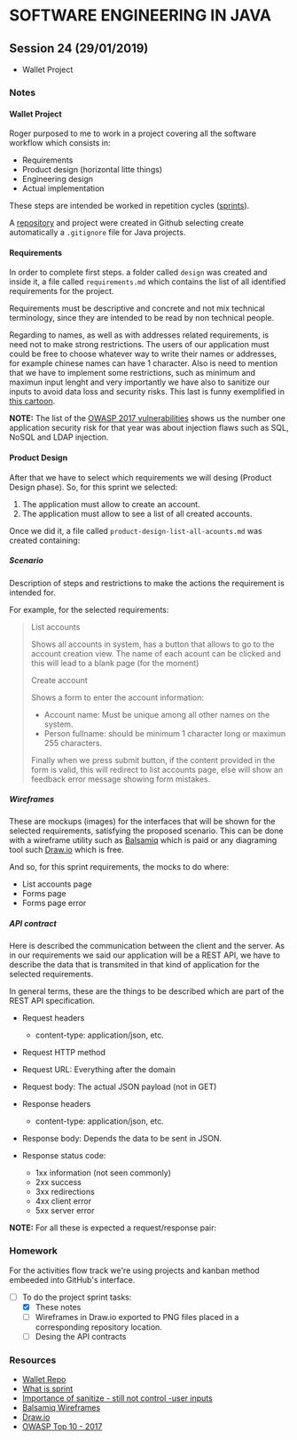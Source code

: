 # SOFTWARE ENGINEERING IN JAVA

## Session 24 (29/01/2019)

- Wallet Project

### Notes

#### Wallet Project

Roger purposed to me to work in a project covering all the software workflow which consists in:

- Requirements
- Product design (horizontal litte things)
- Engineering design
- Actual implementation

These steps are intended be worked in repetition cycles ([sprints][2]).

A [repository][1] and project were created in Github selecting create automatically a `.gitignore` file for Java projects.

#### Requirements

In order to complete first steps. a folder called `design` was created and inside it, a file called `requirements.md` which contains the list of all identified requirements for the project.

Requirements must be descriptive and concrete and not mix technical terminology, since they are intended to be read by non technical people.

Regarding to names, as well as with addresses related requirements, is need not to make strong restrictions. The users of our application must could be free to choose whatever way to write their names or addresses, for example chinese names can have 1 character. Also is need to mention that we have to implement some restrictions, such as minimum and maximun input lenght and very importantly we have also to sanitize our inputs to avoid data loss and security risks. This last is funny exemplified in [this cartoon][6].

**NOTE:** The list of the [OWASP 2017 vulnerabilities][5] shows us the number one application security risk for that year was about injection flaws such as SQL, NoSQL and LDAP injection.

#### Product Design

After that we have to select which requirements we will desing (Product Design phase). So, for this sprint we selected:

1. The application must allow to create an account.
1. The application must allow to see a list of all created accounts.

Once we did it, a file called `product-design-list-all-acounts.md` was created containing:

##### Scenario

Description of steps and restrictions to make the actions the requirement is intended for.

For example, for the selected requirements:

>List accounts
>
>Shows all accounts in system, has a button that allows to go to the account creation view.
>The name of each acount can be clicked and this will lead to a blank page (for the moment)
>
>Create account
>
>Shows a form to enter the account information:
>
>- Account name: Must be unique among all other names on the system.
>- Person fullname: should be minimum 1 character long or maximun 255 characters.
>
>Finally when we press submit button, if the content provided in the form is valid, this will redirect to list accounts page, else will show an feedback error message showing form mistakes.

##### Wireframes

These are mockups (images) for the interfaces that will be shown for the selected requirements, satisfying the proposed scenario. This can be done with a wireframe utility such as [Balsamiq][3] which is paid or any diagraming tool such [Draw.io][4] which is free.

And so, for this sprint requirements, the mocks to do where:

- List accounts page
- Forms page
- Forms page error

##### API contract

Here is described the communication between the client and the server. As in our requirements we said our application will be a REST API, we have to describe the data that is transmited in that kind of application for the selected requirements.

In general terms, these are the things to be described which are part of the REST API specification.

- Request headers
  - content-type: application/json, etc.

- Request HTTP method

- Request URL: Everything after the domain

- Request body: The actual JSON payload (not in GET)

- Response headers
  - content-type: application/json, etc.

- Response body: Depends the data to be sent in JSON.

- Response status code:

  - 1xx information (not seen commonly)
  - 2xx success
  - 3xx redirections
  - 4xx client error
  - 5xx server error
  
**NOTE:** For all these is expected a request/response pair:

### Homework

For the activities flow track we're using projects and kanban method embeeded into GitHub's interface.

- [ ] To do the project sprint tasks:
  - [x] These notes
  - [ ] Wireframes in Draw.io exported to PNG files placed in a corresponding repository location.  
  - [ ] Desing the API contracts

### Resources

- [Wallet Repo][1]
- [What is sprint][2]
- [Importance of sanitize - still not control -user inputs][6]
- [Balsamiq Wireframes][3]
- [Draw.io][4]
- [OWASP Top 10 - 2017][5]

[1]: https://github.com/javarb/wallet
[2]: https://searchsoftwarequality.techtarget.com/definition/Scrum-sprint
[3]: https://balsamiq.com/
[4]: https://www.draw.io/
[5]: https://www.owasp.org/images/7/72/OWASP_Top_10-2017_%28en%29.pdf.pdf
[6]: https://xkcd.com/327/